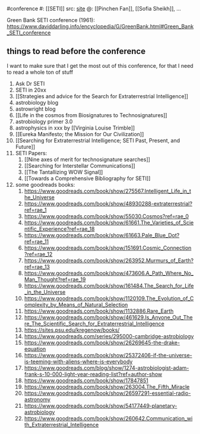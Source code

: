 #conference 
#: [[SETI]] 
src: [site](https://theorderoftheoctopus.org/assembly2024/) 
@: [[Pinchen Fan]], [[Sofia Sheikh]], ...

  
Green Bank SETI conference (1961): https://www.daviddarling.info/encyclopedia/G/GreenBank.html#Green_Bank_SETI_conference 

## things to read before the conference
I want to make sure that I get the most out of this conference, for that I need to read a whole ton of stuff
1. Ask Dr SETI
2. SETI in 20xx
3. [[Strategies and advice for the Search for Extraterrestrial Intelligence]]
4. astrobiology blog
5. astrowright blog
6. [[Life in the cosmos from Biosignatures to Technosignatures]]
7. astrobiology primer 3.0
8. astrophysics in xxx by [[Virginia Louise Trimble]]
9. [[Eureka Manifesto; the Mission for Our Civilization]]
10. [[Searching for Extraterrestrial Intelligence; SETI Past, Present, and Future]]
11. SETI Papers:
	1. [[Nine axes of merit for technosignature searches]]
	2. [[Searching for Interstellar Communications]]
	3. [[The Tantallizing WOW Signal]] 
	4. [[Towards a Comprehensive Bibliography for SETI]] 
12. some goodreads books:
	1. https://www.goodreads.com/book/show/275567.Intelligent_Life_in_the_Universe
	2. https://www.goodreads.com/book/show/48930288-extraterrestrial?ref=rae_1
	3. https://www.goodreads.com/book/show/55030.Cosmos?ref=rae_0
	4. https://www.goodreads.com/book/show/61661.The_Varieties_of_Scientific_Experience?ref=rae_18
	5. https://www.goodreads.com/book/show/61663.Pale_Blue_Dot?ref=rae_11
	6. https://www.goodreads.com/book/show/151691.Cosmic_Connection?ref=rae_12
	7. https://www.goodreads.com/book/show/263952.Murmurs_of_Earth?ref=rae_13
	8. https://www.goodreads.com/book/show/473606.A_Path_Where_No_Man_Thought?ref=rae_19
	9. https://www.goodreads.com/book/show/161484.The_Search_for_Life_in_the_Universe
	10. https://www.goodreads.com/book/show/1120109.The_Evolution_of_Complexity_by_Means_of_Natural_Selection
	11. https://www.goodreads.com/book/show/1132886.Rare_Earth
	12. https://www.goodreads.com/book/show/461629.Is_Anyone_Out_There_The_Scientific_Search_for_Extraterrestrial_Intelligence
	13.  https://sites.psu.edu/kregenow/books/ 
	14. https://www.goodreads.com/series/295000-cambridge-astrobiology
	15. https://www.goodreads.com/book/show/26269645-the-drake-equation
	16. https://www.goodreads.com/book/show/25372406-if-the-universe-is-teeming-with-aliens-where-is-everybody
	17. https://www.goodreads.com/blog/show/1274-astrobiologist-adam-frank-s-10-000-light-year-reading-list?ref=author-show
	18. https://www.goodreads.com/book/show/17847851
	19. https://www.goodreads.com/book/show/263004.The_Fifth_Miracle
	20. https://www.goodreads.com/book/show/26597291-essential-radio-astronomy
	21. https://www.goodreads.com/book/show/54177449-planetary-astrobiology
	22. https://www.goodreads.com/book/show/260642.Communication_with_Extraterrestrial_Intelligence